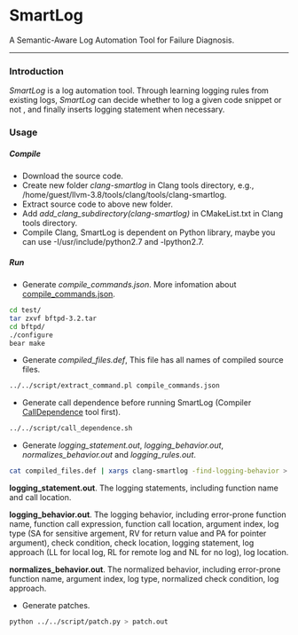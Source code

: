 # SmartLog
A Semantic-Aware Log Automation Tool for Failure Diagnosis.

---

### Introduction
*SmartLog* is a log automation tool. Through learning logging rules from existing logs, *SmartLog* can decide whether to log a given code snippet or not , and finally inserts logging statement when necessary.


### Usage

##### Compile
- Download the source code.
- Create new folder *clang-smartlog* in Clang tools directory, e.g., /home/guest/llvm-3.8/tools/clang/tools/clang-smartlog.
- Extract source code to above new folder.
- Add *add_clang_subdirectory(clang-smartlog)* in CMakeList.txt in Clang tools directory.
- Compile Clang, SmartLog is dependent on Python library, maybe you can use -I/usr/include/python2.7 and -lpython2.7.

##### Run
- Generate *compile_commands.json*. More infomation about [compile_commands.json](http://clang.llvm.org/docs/JSONCompilationDatabase.html).
```sh
cd test/
tar zxvf bftpd-3.2.tar
cd bftpd/
./configure
bear make
```
- Generate *compiled_files.def*, This file has all names of compiled source files.
```sh
../../script/extract_command.pl compile_commands.json
```
- Generate call dependence before running SmartLog (Compiler [CallDependence](https://github.com/ZhouyangJia/CallDependence) tool first).
```sh
../../script/call_dependence.sh
```
- Generate *logging_statement.out*, *logging_behavior.out*, *normalizes_behavior.out* and *logging_rules.out*.
```sh
cat compiled_files.def | xargs clang-smartlog -find-logging-behavior > logging_rules.out
```

**logging_statement.out**. The logging statements, including function name and call location.

**logging_behavior.out**. The logging behavior, including error-prone function name, function call expression, function call location, argument index, log type (SA for sensitive argement, RV for return value and PA for pointer argument), check condition, check location, logging statement, log approach (LL for local log, RL for remote log and NL for no log), log location.

**normalizes_behavior.out**. The normalized behavior, including error-prone function name, argument index, log type, normalized check condition, log approach.

- Generate patches.
```sh
python ../../script/patch.py > patch.out
```

